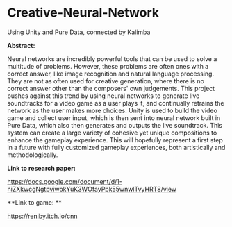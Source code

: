 # Creative-Neural-Network
Using Unity and Pure Data,  connected by Kalimba

**Abstract:**

Neural networks are incredibly powerful tools that can be used to solve a multitude of problems. However, these problems are often ones with a correct answer, like image recognition and natural language processing. They are not as often used for creative generation, where there is no correct answer other than the composers' own judgements. This project pushes against this trend by using neural networks to generate live soundtracks for a video game as a user plays it, and continually retrains the network as the user makes more choices. Unity is used to build the video game and collect user input, which is then sent into neural network built in Pure Data, which also then generates and outputs the live soundtrack. This system can create a large variety of cohesive yet unique compositions to enhance the gameplay experience. This will hopefully represent a first step in a future with fully customized gameplay experiences, both artistically and methodologically.


**Link to research paper:**

https://docs.google.com/document/d/1-niZXkwcgNgtpviwokYuK3WOfayPpk55wnwlTvyHRT8/view


**Link to game: **

https://reniby.itch.io/cnn
